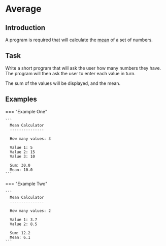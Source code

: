 # Average

## Introduction

A program is required that will calculate the [mean](https://www.mathsisfun.com/mean.html "Maths help") of a set of numbers.

## Task

Write a short program that will ask the user how many numbers they have.  The program will then ask the user to enter each value in turn.

The sum of the values will be displayed, and the mean.

## Examples

=== "Example One"

    ```
      Mean Calculator
      ---------------
      
      How many values: 3
      
      Value 1: 5
      Value 2: 15
      Value 3: 10
      
      Sum: 30.0
      Mean: 10.0
    ```

=== "Example Two"

    ```
      Mean Calculator
      ---------------
      
      How many values: 2
      
      Value 1: 3.7
      Value 2: 8.5
      
      Sum: 12.2
      Mean: 6.1
    ```


